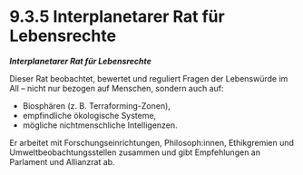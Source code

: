 # 9.3.5 Interplanetarer Rat für Lebensrechte

_**Interplanetarer Rat für Lebensrechte**_

Dieser Rat beobachtet, bewertet und reguliert Fragen der Lebenswürde im All – nicht nur bezogen auf Menschen, sondern auch auf:

* Biosphären (z. B. Terraforming-Zonen),
* empfindliche ökologische Systeme,
* mögliche nichtmenschliche Intelligenzen.

Er arbeitet mit Forschungseinrichtungen, Philosoph:innen, Ethikgremien und Umweltbeobachtungsstellen zusammen und gibt Empfehlungen an Parlament und Allianzrat ab.
